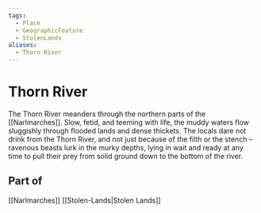 ```yaml
---
tags:
  - Place
  - GeographicFeature
  - StolenLands
aliases:
  - Thorn River
---
```

# Thorn River
The Thorn River meanders through the northern parts of the [[Narlmarches]]. Slow, fetid, and teeming with life, the muddy waters flow sluggishly through flooded lands and dense thickets. The locals dare not drink from the Thorn River, and not just because of the filth or the stench – ravenous beasts lurk in the murky depths, lying in wait and ready at any time to pull their prey from solid ground down to the bottom of the river. 

## Part of
[[Narlmarches]]
[[Stolen-Lands|Stolen Lands]]